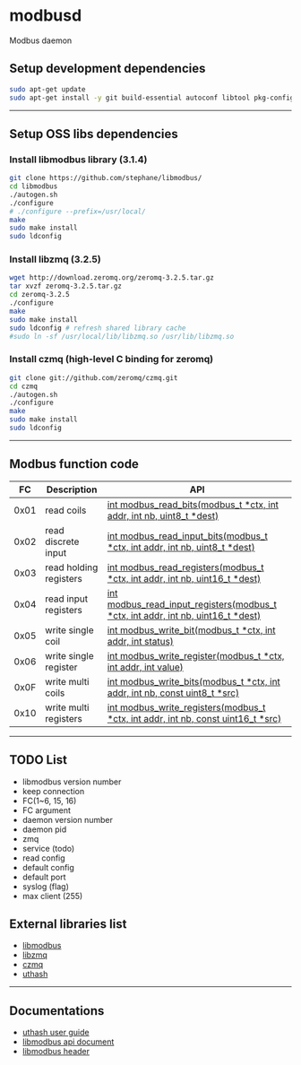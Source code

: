 # modbusd
Modbus daemon 

## Setup development dependencies

```bash
sudo apt-get update
sudo apt-get install -y git build-essential autoconf libtool pkg-config cmake
```

---

## Setup OSS libs dependencies

### Install libmodbus library (3.1.4)

```bash
git clone https://github.com/stephane/libmodbus/
cd libmodbus
./autogen.sh
./configure
# ./configure --prefix=/usr/local/
make
sudo make install
sudo ldconfig
```

### Install libzmq (3.2.5)

```bash
wget http://download.zeromq.org/zeromq-3.2.5.tar.gz
tar xvzf zeromq-3.2.5.tar.gz
cd zeromq-3.2.5
./configure
make
sudo make install
sudo ldconfig # refresh shared library cache
#sudo ln -sf /usr/local/lib/libzmq.so /usr/lib/libzmq.so
```

### Install czmq (high-level C binding for zeromq)

```bash
git clone git://github.com/zeromq/czmq.git
cd czmq
./autogen.sh
./configure
make
sudo make install
sudo ldconfig
```

---

## Modbus function code

| FC    | Description            |  API                                                                                                                                                 |
|:-----:|------------------------|------------------------------------------------------------------------------------------------------------------------------------------------------|
| 0x01  | read coils             | [int modbus_read_bits(modbus_t *ctx, int addr, int nb, uint8_t *dest)](http://libmodbus.org/docs/v3.1.4/modbus_read_bits.html)                       |  
| 0x02  | read discrete input    | [int modbus_read_input_bits(modbus_t *ctx, int addr, int nb, uint8_t *dest)](http://libmodbus.org/docs/v3.1.4/modbus_read_input_bits.html)           |
| 0x03  | read holding registers | [int modbus_read_registers(modbus_t *ctx, int addr, int nb, uint16_t *dest)](http://libmodbus.org/docs/v3.1.4/modbus_read_registers.html)            |
| 0x04  | read input registers   | [int modbus_read_input_registers(modbus_t *ctx, int addr, int nb, uint16_t *dest)](http://libmodbus.org/docs/v3.1.4/modbus_read_input_registers.html)|
| 0x05  | write single coil      | [int modbus_write_bit(modbus_t *ctx, int addr, int status)](http://libmodbus.org/docs/v3.1.4/modbus_write_bit.html)                                  |
| 0x06  | write single register  | [int modbus_write_register(modbus_t *ctx, int addr, int value)](http://libmodbus.org/docs/v3.1.4/modbus_write_register.html)                         |
| 0x0F  | write multi coils      | [int modbus_write_bits(modbus_t *ctx, int addr, int nb, const uint8_t *src)](http://libmodbus.org/docs/v3.1.4/modbus_write_bits.html)                |
| 0x10  | write multi registers  | [int modbus_write_registers(modbus_t *ctx, int addr, int nb, const uint16_t *src)](http://libmodbus.org/docs/v3.1.4/modbus_write_registers.html)     |

---

## TODO List

- libmodbus version number
- keep connection 
- FC(1~6, 15, 16)
- FC argument
- daemon version number
- daemon pid
- zmq
- service (todo)
- read config
- default config
- default port
- syslog (flag)
- max client (255)

## External libraries list

- [libmodbus](http://libmodbus.org/)
- [libzmq](https://github.com/zeromq/libzmq)
- [czmq](https://github.com/zeromq/czmq)
- [uthash](https://troydhanson.github.io/uthash/)

---

## Documentations

- [uthash user guide](http://troydhanson.github.io/uthash/userguide.html)
- [libmodbus api document](http://libmodbus.org/docs/v3.1.4/)
- [libmodbus header](https://github.com/stephane/libmodbus/blob/master/src/modbus.h)